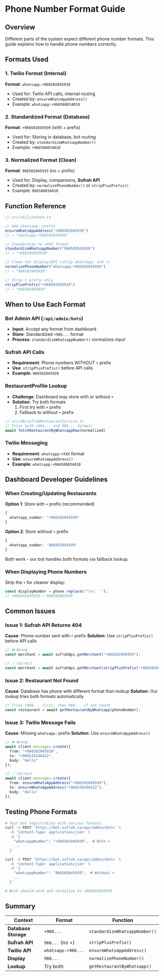# Phone Number Format Guide

## Overview
Different parts of the system expect different phone number formats. This guide explains how to handle phone numbers correctly.

## Formats Used

### 1. Twilio Format (Internal)
**Format**: `whatsapp:+966502045939`
- Used for: Twilio API calls, internal routing
- Created by: `ensureWhatsAppAddress()`
- Example: `whatsapp:+966508034010`

### 2. Standardized Format (Database)
**Format**: `+966502045939` (with + prefix)
- Used for: Storing in database, bot routing
- Created by: `standardizeWhatsappNumber()`
- Example: `+966508034010`

### 3. Normalized Format (Clean)
**Format**: `966502045939` (no + prefix)
- Used for: Display, comparisons, **Sufrah API**
- Created by: `normalizePhoneNumber()` or `stripPlusPrefix()`
- Example: `966508034010`

## Function Reference

```typescript
// src/utils/phone.ts

// Add whatsapp: prefix
ensureWhatsAppAddress("+966502045939")
// → "whatsapp:+966502045939"

// Standardize to +XXX format
standardizeWhatsappNumber("966502045939")
// → "+966502045939"

// Clean for display/API (strip whatsapp: and +)
normalizePhoneNumber("whatsapp:+966502045939")
// → "966502045939"

// Strip + prefix only
stripPlusPrefix("+966502045939")
// → "966502045939"
```

## When to Use Each Format

### Bot Admin API (`/api/admin/bots`)
- **Input**: Accept any format from dashboard
- **Store**: Standardized `+966...` format
- **Process**: `standardizeWhatsappNumber()` normalizes input

### Sufrah API Calls
- **Requirement**: Phone numbers WITHOUT `+` prefix
- **Use**: `stripPlusPrefix()` before API calls
- **Example**: `966502045939`

### RestaurantProfile Lookup
- **Challenge**: Dashboard may store with or without `+`
- **Solution**: Try both formats
  1. First try with `+` prefix
  2. Fallback to without `+` prefix

```typescript
// src/db/sufrahRestaurantService.ts
// Tries both +966... and 966... formats
await fetchRestaurantByWhatsappRaw(normalized)
```

### Twilio Messaging
- **Requirement**: `whatsapp:+XXX` format
- **Use**: `ensureWhatsAppAddress()`
- **Example**: `whatsapp:+966508034010`

## Dashboard Developer Guidelines

### When Creating/Updating Restaurants
**Option 1**: Store with `+` prefix (recommended)
```typescript
{
  whatsapp_number: "+966502045939"
}
```

**Option 2**: Store without `+` prefix
```typescript
{
  whatsapp_number: "966502045939"
}
```

Both work - our bot handles both formats via fallback lookup.

### When Displaying Phone Numbers
Strip the `+` for cleaner display:
```typescript
const displayNumber = phone.replace(/^\+/, '');
// +966502045939 → 966502045939
```

## Common Issues

### Issue 1: Sufrah API Returns 404
**Cause**: Phone number sent with `+` prefix
**Solution**: Use `stripPlusPrefix()` before API calls

```typescript
// ❌ Wrong
const merchant = await sufrahApi.getMerchant("+966502045939");

// ✅ Correct
const merchant = await sufrahApi.getMerchant(stripPlusPrefix("+966502045939"));
```

### Issue 2: Restaurant Not Found
**Cause**: Database has phone with different format than lookup
**Solution**: Our lookup tries both formats automatically

```typescript
// Tries +966... first, then 966... if not found
const restaurant = await getRestaurantByWhatsapp(phoneNumber);
```

### Issue 3: Twilio Message Fails
**Cause**: Missing `whatsapp:` prefix
**Solution**: Use `ensureWhatsAppAddress()`

```typescript
// ❌ Wrong
await client.messages.create({
  from: "+966502045939",
  to: "+966534246422",
  body: "Hello"
});

// ✅ Correct
await client.messages.create({
  from: ensureWhatsAppAddress("+966502045939"),
  to: ensureWhatsAppAddress("+966534246422"),
  body: "Hello"
});
```

## Testing Phone Formats

```bash
# Test bot registration with various formats
curl -X POST 'https://bot.sufrah.sa/api/admin/bots' \
  -H 'Content-Type: application/json' \
  -d '{
    "whatsappNumber": "+966502045939",  # With +
    ...
  }'

curl -X POST 'https://bot.sufrah.sa/api/admin/bots' \
  -H 'Content-Type: application/json' \
  -d '{
    "whatsappNumber": "966502045939",  # Without +
    ...
  }'

# Both should work and normalize to +966502045939
```

## Summary

| Context | Format | Function |
|---------|--------|----------|
| **Database Storage** | `+966...` | `standardizeWhatsappNumber()` |
| **Sufrah API** | `966...` (no +) | `stripPlusPrefix()` |
| **Twilio API** | `whatsapp:+966...` | `ensureWhatsAppAddress()` |
| **Display** | `966...` | `normalizePhoneNumber()` |
| **Lookup** | Try both | `getRestaurantByWhatsapp()` |

